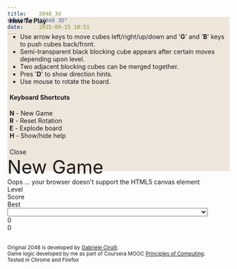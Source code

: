 ```yaml
---
title:    2048_3d
subtitle: "2048 3D"
date:     2015-09-15 10:51
---
```


<div id="helpPanel" class="col-md-5 col-xs-11 control-panel help-panel small-font-for-xs" style="height: 350px; padding: 0px 5px; z-index: 2; background-color: rgba(238, 228, 218, 0.95); margin-top: -65px;">
    <div class="row">
        <div class="text-center"><h4><b>How To Play</b></h4></div>
        <div class="col-md-12 small-font-for-xs">
            <ul class="fa-ul">
                <li><i class="fa-li fa fa-cube"></i> Use arrow keys to move cubes left/right/up/down and '<b>G</b>' and '<b>B</b>' keys to push cubes back/front.</li>
                <li><i class="fa-li fa fa-cube"></i> Semi-transparent black blocking cube appears after certain moves depending upon level.</li>
                <li><i class="fa-li fa fa-cube"></i> Two adjacent blocking cubes can be merged together.</li>
                <li><i class="fa-li fa fa-cube"></i> Pres '<b>D</b>' to show direction hints.</li>
                <li><i class="fa-li fa fa-cube"></i> Use mouse to rotate the board.</li>
            </ul>
        </div>
    </div>
    <div class="row">
        <div class="row text-center"><h4><b>Keyboard Shortcuts</b></h4></div>
        <div class="col-xs-6">
            <div class="row">
                <div class="col-xs-10 col-xs-offset-1">
                    <b>N</b> - New Game
                </div>
            </div>
            <div class="row">
                <div class="col-xs-10 col-xs-offset-1">
                    <b>R</b> - Reset Rotation
                </div>
            </div>
        </div>
        <div class="col-xs-6">
            <div class="row">
                <div class="col-xs-10 col-xs-offset-1">
                    <b>E</b> - Explode board
                </div>
            </div>
            <div class="row">
                <div class="col-xs-10 col-xs-offset-1">
                    <b>H</b> - Show/hide help
                </div>
            </div>
         </div>
    </div>
    <div class="row text-center" style="padding-top: 20px;">
        <span title="Close" class="control-panel-title span-button" onclick="toggleControls('helpPanel')">
            <i class="fa fa-times-circle-o fa-fw"></i> Close <i class="fa fa-times-circle-o fa-fw"></i>
        </span>
    </div>
</div>

<div id="infoPanel" class="col-md-5 col-xs-11 control-panel help-panel info-panel text-center" style="margin-top: -35px;">
    <span id="lgInfo" style="font-size: 3.0em;">New Game</span>
    <br/>
    <span id="smInfo" style="font-size: 0.9em;"></span>
</div>

<div class="row" style="margin-top: 0px;">
    <div class="col-md-6 col-md-offset-3 col-xs-12">
        <canvas id="gl-canvas" width="512" height="512">
            Oops ... your browser doesn't support the HTML5 canvas element
        </canvas>
    </div>
</div>


<div class="row">
    <div class="col-md-6 col-md-offset-3 col-xs-12 text-center">
        <div class="row" style="padding: 0px;">
            <div class="col-md--12 score-info">
                <div class="col-md-4">
                    Level
                </div>
                <div class="col-md-4">
                    Score
                </div>
                <div class="col-md-4">
                    Best
                </div>
            </div>
        </div>
        <div class="row" style="padding: 0px;">
            <div class="col-md--12 score-info">
                <div class="col-md-4">
                    <select id="levelSelector" onchange="setLevel(this.value)" style="width: 90%"></select>
                </div>
                <div class="col-md-4">
                    <span id="scoreInfo">0</span>
                </div>
                <div class="col-md-4">
                    <span id="bestInfo">0</span>
                </div>
            </div>
        </div>
    </div>
</div>

<div class="row" style="padding-top: 30px;">
    <div class="col-md-12 text-center">
        <small>Original 2048 is developed by <a href="http://gabrielecirulli.github.io/2048/">Gabriele Cirulli</a>.</small><br/>
        <small>Game logic developed by me as part of Coursera MOOC <a href="https://www.coursera.org/course/principlescomputing1">Principles of Computing</a>.</small><br/>
        <small>Tested in Chrome and Firefox</small><br/><br/>
    </div>
</div>